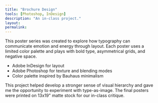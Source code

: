 ```yaml
---
title: "Brochure Design"
tools: [Photoshop, InDesign]
description: "An in-class project."
layout: 
permalink: 
---
```




This poster series was created to explore how typography can communicate emotion and energy through layout. Each poster uses a limited color palette and plays with bold type, asymmetrical grids, and negative space.




- Adobe InDesign for layout
- Adobe Photoshop for texture and blending modes
- Color palette inspired by Bauhaus minimalism



This project helped develop a stronger sense of visual hierarchy and gave me the opportunity to experiment with type-as-image. The final posters were printed on 13x19" matte stock for our in-class critique.
